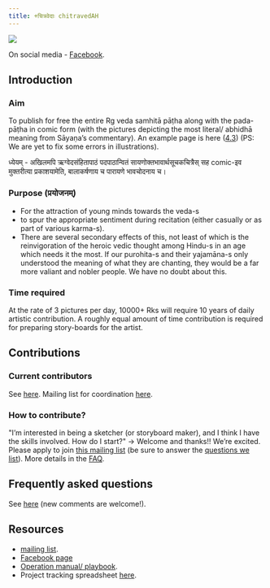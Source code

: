 ```yaml
---
title: +चित्रवेदाः chitravedAH
---
```


![](http://i.imgur.com/o7YQQUX.png)

On social media - [Facebook](https://www.facebook.com/chitraveda).

  

## Introduction

### Aim

To publish for free the entire Rg veda samhitā pāṭha along with the pada-pāṭha in comic form (with the pictures depicting the most literal/ abhidhā meaning from Sāyaṇa’s commentary). An example page is here ([4.3](https://docs.google.com/document/d/1kVBnotQyRnozAEmbRGG1Te3jeskORfC3icbA0Iz49Tw/pub)) (PS: We are yet to fix some errors in illustrations).   
  

ध्येयम् \- अखिलमपि ऋग्वेदसंहितापाठं पदपाठान्वितं सायणोक्तभावार्थसूचकचित्रैस् सह comic-इव मुक्तरीत्या प्रकाशयामेति, बालाकर्षणाय च पारायणे भावचोदनाय च।   

### Purpose (प्रयोजनम्)

- For the attraction of young minds towards the veda-s
- to spur the appropriate sentiment during recitation (either casually or as part of various karma-s).
- There are several secondary effects of this, not least of which is the reinvigoration of the heroic vedic thought among Hindu-s in an age which needs it the most. If our purohita-s and their yajamāna-s only understood the meaning of what they are chanting, they would be a far more valiant and nobler people. We have no doubt about this.

### Time required

At the rate of 3 pictures per day, 10000+ Rks will require 10 years of daily artistic contribution. A roughly equal amount of time contribution is required for preparing story-boards for the artist.

  

## Contributions

### Current contributors

See [here](https://docs.google.com/spreadsheets/d/10yfI7hntiJ1NudQbFBFtQYGntiMdsjbu_9r6MYoCnCw/edit#gid=1304448051). Mailing list for coordination [here](https://groups.google.com/forum/#!forum/chitraveda-kk).

  

### How to contribute?

"I’m interested in being a sketcher (or storyboard maker), and I think I have the skills involved. How do I start?" -> Welcome and thanks!! We’re excited. Please apply to join [this mailing list](https://groups.google.com/forum/#!forum/chitraveda-kk) (be sure to answer the [questions we list](https://docs.google.com/forms/d/1mRPOWOHbGkrUYxSXbxXArGJ5eL3f-lS2wnwrTEUoGsU/viewform?c=0&w=1)). More details in the [FAQ](https://docs.google.com/document/d/1z36PFiclgS9jHoAXh_7-Ok-a6x4NSxYSwp8CAHJy_hs/edit).

## Frequently asked questions

See [here](https://docs.google.com/document/d/1z36PFiclgS9jHoAXh_7-Ok-a6x4NSxYSwp8CAHJy_hs/edit?usp=sharing) (new comments are welcome!).

## Resources

- [](https://groups.google.com/forum/#!groupsettings/chitraveda-kk/)[mailing list](https://groups.google.com/forum/#!groupsettings/chitraveda-kk/).
- [Facebook page](https://www.facebook.com/chitraveda)
- [Operation manual/ playbook](https://docs.google.com/document/d/1i-N7SWcawTuDSpYXIQ56NfVQ0HZbUQc2gQnjtqtRGY0/edit#).
- Project tracking spreadsheet [here](https://docs.google.com/spreadsheets/d/10yfI7hntiJ1NudQbFBFtQYGntiMdsjbu_9r6MYoCnCw/edit#gid=1230028402).